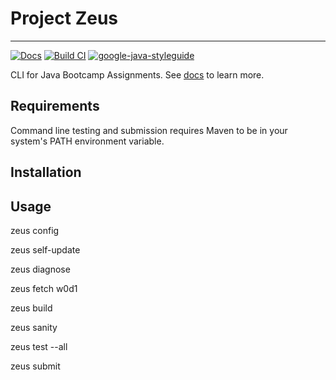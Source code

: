 # Project Zeus

---

[![Docs](https://github.com/straybro/KovalevskyiAcademyTooling/workflows/Deploy%20documentation/badge.svg)](https://straybro.github.io/KovalevskyiAcademyTooling/)
[![Build CI](https://github.com/straybro/KovalevskyiAcademyTooling/workflows/Build%20CLI/badge.svg)](https://github.com/straybro/KovalevskyiAcademyTooling/actions?query=workflow%3A%22Build+CLI%22)
[![google-java-styleguide](https://img.shields.io/badge/style-guide-orange.svg)](https://google.github.io/styleguide/javaguide.html)


CLI for Java Bootcamp Assignments.
See [docs](https://straybro.github.io/KovalevskyiAcademyTooling/) to learn more.

## Requirements

Command line testing and submission requires Maven to be in your system's PATH environment variable.

## Installation

## Usage

zeus config

zeus self-update

zeus diagnose

zeus fetch w0d1

zeus build

zeus sanity

zeus test --all

zeus submit
